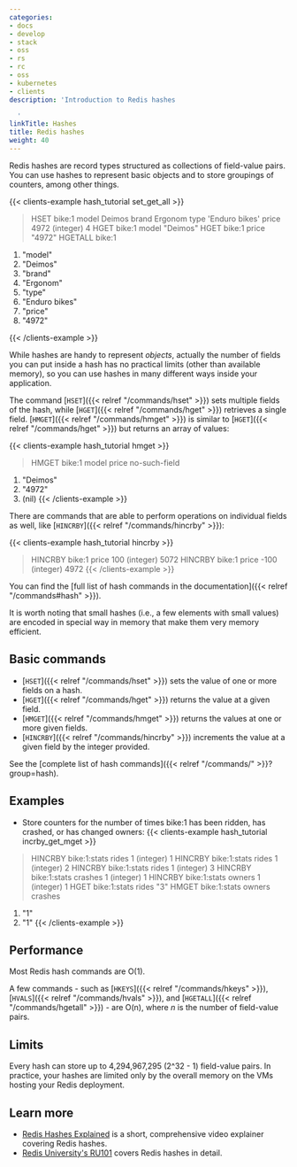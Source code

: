 ```yaml
---
categories:
- docs
- develop
- stack
- oss
- rs
- rc
- oss
- kubernetes
- clients
description: 'Introduction to Redis hashes

  '
linkTitle: Hashes
title: Redis hashes
weight: 40
---
```


Redis hashes are record types structured as collections of field-value pairs.
You can use hashes to represent basic objects and to store groupings of counters, among other things.

{{< clients-example hash_tutorial set_get_all >}}
> HSET bike:1 model Deimos brand Ergonom type 'Enduro bikes' price 4972
(integer) 4
> HGET bike:1 model
"Deimos"
> HGET bike:1 price
"4972"
> HGETALL bike:1
1) "model"
2) "Deimos"
3) "brand"
4) "Ergonom"
5) "type"
6) "Enduro bikes"
7) "price"
8) "4972"

{{< /clients-example >}}

While hashes are handy to represent *objects*, actually the number of fields you can
put inside a hash has no practical limits (other than available memory), so you can use
hashes in many different ways inside your application.

The command [`HSET`]({{< relref "/commands/hset" >}}) sets multiple fields of the hash, while [`HGET`]({{< relref "/commands/hget" >}}) retrieves
a single field. [`HMGET`]({{< relref "/commands/hmget" >}}) is similar to [`HGET`]({{< relref "/commands/hget" >}}) but returns an array of values:

{{< clients-example hash_tutorial hmget >}}
> HMGET bike:1 model price no-such-field
1) "Deimos"
2) "4972"
3) (nil)
{{< /clients-example >}}

There are commands that are able to perform operations on individual fields
as well, like [`HINCRBY`]({{< relref "/commands/hincrby" >}}):

{{< clients-example hash_tutorial hincrby >}}
> HINCRBY bike:1 price 100
(integer) 5072
> HINCRBY bike:1 price -100
(integer) 4972
{{< /clients-example >}}

You can find the [full list of hash commands in the documentation]({{< relref "/commands#hash" >}}).

It is worth noting that small hashes (i.e., a few elements with small values) are
encoded in special way in memory that make them very memory efficient.

## Basic commands

* [`HSET`]({{< relref "/commands/hset" >}}) sets the value of one or more fields on a hash.
* [`HGET`]({{< relref "/commands/hget" >}}) returns the value at a given field.
* [`HMGET`]({{< relref "/commands/hmget" >}}) returns the values at one or more given fields.
* [`HINCRBY`]({{< relref "/commands/hincrby" >}}) increments the value at a given field by the integer provided.

See the [complete list of hash commands]({{< relref "/commands/" >}}?group=hash).


## Examples

* Store counters for the number of times bike:1 has been ridden, has crashed, or has changed owners:
{{< clients-example hash_tutorial incrby_get_mget >}}
> HINCRBY bike:1:stats rides 1
(integer) 1
> HINCRBY bike:1:stats rides 1
(integer) 2
> HINCRBY bike:1:stats rides 1
(integer) 3
> HINCRBY bike:1:stats crashes 1
(integer) 1
> HINCRBY bike:1:stats owners 1
(integer) 1
> HGET bike:1:stats rides
"3"
> HMGET bike:1:stats owners crashes
1) "1"
2) "1"
{{< /clients-example >}}


## Performance

Most Redis hash commands are O(1).

A few commands - such as [`HKEYS`]({{< relref "/commands/hkeys" >}}), [`HVALS`]({{< relref "/commands/hvals" >}}), and [`HGETALL`]({{< relref "/commands/hgetall" >}}) - are O(n), where _n_ is the number of field-value pairs.

## Limits

Every hash can store up to 4,294,967,295 (2^32 - 1) field-value pairs.
In practice, your hashes are limited only by the overall memory on the VMs hosting your Redis deployment.

## Learn more

* [Redis Hashes Explained](https://www.youtube.com/watch?v=-KdITaRkQ-U) is a short, comprehensive video explainer covering Redis hashes.
* [Redis University's RU101](https://university.redis.com/courses/ru101/) covers Redis hashes in detail.